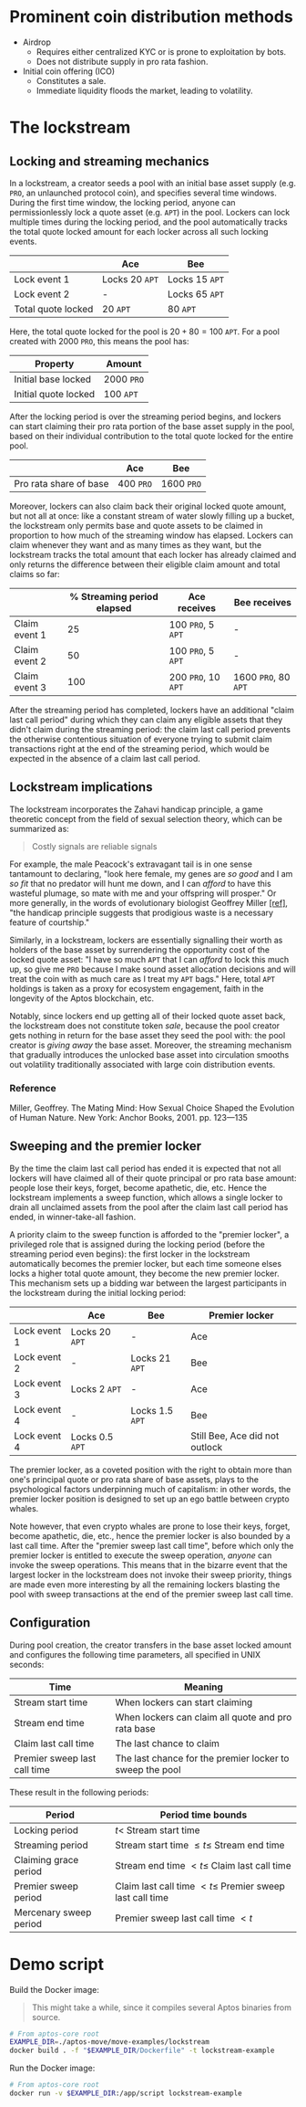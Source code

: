 # Prominent coin distribution methods

- Airdrop
  - Requires either centralized KYC or is prone to exploitation by bots.
  - Does not distribute supply in pro rata fashion.
- Initial coin offering (ICO)
  - Constitutes a sale.
  - Immediate liquidity floods the market, leading to volatility.

# The lockstream

## Locking and streaming mechanics

In a lockstream, a creator seeds a pool with an initial base asset supply (e.g. `PRO`, an unlaunched protocol coin), and specifies several time windows.
During the first time window, the locking period, anyone can permissionlessly lock a quote asset (e.g. `APT`) in the pool.
Lockers can lock multiple times during the locking period, and the pool automatically tracks the total quote locked amount for each locker across all such locking events.

|                    | Ace            | Bee            |
| ------------------ | -------------- | -------------- |
| Lock event 1       | Locks 20 `APT` | Locks 15 `APT` |
| Lock event 2       | -              | Locks 65 `APT` |
| Total quote locked | 20 `APT`       | 80 `APT`       |

Here, the total quote locked for the pool is $20 + 80 = 100$ `APT`.
For a pool created with 2000 `PRO`, this means the pool has:

| Property             | Amount     |
| -------------------- | ---------- |
| Initial base locked  | 2000 `PRO` |
| Initial quote locked | 100 `APT`  |

After the locking period is over the streaming period begins, and lockers can start claiming their pro rata portion of the base asset supply in the pool, based on their individual contribution to the total quote locked for the entire pool.

|                        | Ace       | Bee        |
| ---------------------- | --------- | ---------- |
| Pro rata share of base | 400 `PRO` | 1600 `PRO` |

Moreover, lockers can also claim back their original locked quote amount, but not all at once:
like a constant stream of water slowly filling up a bucket, the lockstream only permits base and quote assets to be claimed in proportion to how much of the streaming window has elapsed.
Lockers can claim whenever they want and as many times as they want, but the lockstream tracks the total amount that each locker has already claimed and only returns the difference between their eligible claim amount and total claims so far:

|               | % Streaming period elapsed | Ace receives        | Bee receives         |
| ------------- | -------------------------- | ------------------- | -------------------- |
| Claim event 1 | 25                         | 100 `PRO`, 5 `APT`  | -                    |
| Claim event 2 | 50                         | 100 `PRO`, 5 `APT`  | -                    |
| Claim event 3 | 100                        | 200 `PRO`, 10 `APT` | 1600 `PRO`, 80 `APT` |

After the streaming period has completed, lockers have an additional "claim last call period" during which they can claim any eligible assets that they didn't claim during the streaming period:
the claim last call period prevents the otherwise contentious situation of everyone trying to submit claim transactions right at the end of the streaming period, which would be expected in the absence of a claim last call period.

## Lockstream implications

The lockstream incorporates the Zahavi handicap principle, a game theoretic concept from the field of sexual selection theory, which can be summarized as:

> Costly signals are reliable signals

For example, the male Peacock's extravagant tail is in one sense tantamount to declaring, "look here female, my genes are *so good* and I am *so fit* that no predator will hunt me down, and I can *afford* to have this wasteful plumage, so mate with me and your offspring will prosper."
Or more generally, in the words of evolutionary biologist Geoffrey Miller [\[ref\]](#ref), "the handicap principle suggests that prodigious waste is a necessary feature of courtship."

Similarly, in a lockstream, lockers are essentially signalling their worth as holders of the base asset by surrendering the opportunity cost of the locked quote asset:
"I have so much `APT` that I can *afford* to lock this much up, so give me `PRO` because I make sound asset allocation decisions and will treat the coin with as much care as I treat my `APT` bags."
Here, total `APT` holdings is taken as a proxy for ecosystem engagement, faith in the longevity of the Aptos blockchain, etc.

Notably, since lockers end up getting all of their locked quote asset back, the lockstream does not constitute token *sale*, because the pool creator gets nothing in return for the base asset they seed the pool with:
the pool creator is *giving away* the base asset.
Moreover, the streaming mechanism that gradually introduces the unlocked base asset into circulation smooths out volatility traditionally associated with large coin distribution events.

### Reference

Miller, Geoffrey. The Mating Mind: How Sexual Choice Shaped the Evolution of Human Nature. New York: Anchor Books, 2001. pp. 123—135

## Sweeping and the premier locker

By the time the claim last call period has ended it is expected that not all lockers will have claimed all of their quote principal or pro rata base amount:
people lose their keys, forget, become apathetic, die, etc.
Hence the lockstream implements a sweep function, which allows a single locker to drain all unclaimed assets from the pool after the claim last call period has ended, in winner-take-all fashion.

A priority claim to the sweep function is afforded to the "premier locker", a privileged role that is assigned during the locking period (before the streaming period even begins):
the first locker in the lockstream automatically becomes the premier locker, but each time someone elses locks a higher total quote amount, they become the new premier locker.
This mechanism sets up a bidding war between the largest participants in the lockstream during the initial locking period:

|              | Ace             | Bee             | Premier locker                 |
| ------------ | --------------- | --------------- | ------------------------------ |
| Lock event 1 | Locks 20 `APT`  | -               | Ace                            |
| Lock event 2 | -               | Locks 21 `APT`  | Bee                            |
| Lock event 3 | Locks 2 `APT`   | -               | Ace                            |
| Lock event 4 | -               | Locks 1.5 `APT` | Bee                            |
| Lock event 4 | Locks 0.5 `APT` |                 | Still Bee, Ace did not outlock |

The premier locker, as a coveted position with the right to obtain more than one's principal quote or pro rata share of base assets, plays to the psychological factors underpinning much of capitalism:
in other words, the premier locker position is designed to set up an ego battle between crypto whales.

Note however, that even crypto whales are prone to lose their keys, forget, become apathetic, die, etc., hence the premier locker is also bounded by a last call time.
After the "premier sweep last call time", before which only the premier locker is entitled to execute the sweep operation, *anyone* can invoke the sweep operations.
This means that in the bizarre event that the largest locker in the lockstream does not invoke their sweep priority, things are made even more interesting by all the remaining lockers blasting the pool with sweep transactions at the end of the premier sweep last call time.

## Configuration

During pool creation, the creator transfers in the base asset locked amount and configures the following time parameters, all specified in UNIX seconds:

| Time                         | Meaning                                                  |
| ---------------------------- | -------------------------------------------------------- |
| Stream start time            | When lockers can start claiming                          |
| Stream end time              | When lockers can claim all quote and pro rata base       |
| Claim last call time         | The last chance to claim                                 |
| Premier sweep last call time | The last chance for the premier locker to sweep the pool |

These result in the following periods:

| Period                 | Period time bounds                                           |
| ---------------------- | ------------------------------------------------------------ |
| Locking period         | $t <$ Stream start time                                      |
| Streaming period       | Stream start time $\leq t \leq$ Stream end time              |
| Claiming grace period  | Stream end time $< t \leq$ Claim last call time              |
| Premier sweep period   | Claim last call time $< t \leq$ Premier sweep last call time |
| Mercenary sweep period | Premier sweep last call time $< t$                           |

# Demo script

Build the Docker image:

> This might take a while, since it compiles several Aptos binaries from source.

```sh
# From aptos-core root
EXAMPLE_DIR=./aptos-move/move-examples/lockstream
docker build . -f "$EXAMPLE_DIR/Dockerfile" -t lockstream-example
```

Run the Docker image:

```sh
# From aptos-core root
docker run -v $EXAMPLE_DIR:/app/script lockstream-example
```